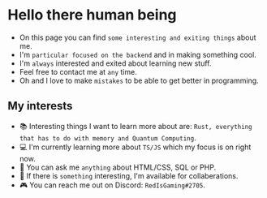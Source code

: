 # Hello there human being
* On this page you can find `some interesting and exiting things` about me. 
* I'm `particular focused on the backend` and in making something cool.
* I'm `always` interested and exited about learning new stuff.
* Feel free to contact me at `any` time.
* Oh and I love to make `mistakes` to be able to get better in programming.

## My interests
- 📚 Interesting things I want to learn more about are: `Rust, everything that has to do with memory and Quantum Computing`.
- 💻 I'm currently learning more about `TS/JS` which my focus is on right now.
- 💬 You can ask me `anything` about HTML/CSS, SQL or PHP.
- 🍃 If there is `something` interesting, I'm available for collaberations.
- 🎮 You can reach me out on Discord: `RedIsGaming#2705`.
